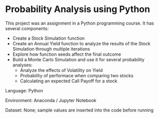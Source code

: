 # Probability Analysis using Python

This project was an assignment in a Python programming course. It has several components:

- Create a Stock Simulation function
- Create an Annual Yield function to analyze the results of the Stock Simulation through multiple iterations
- Explore how function seeds affect the final outcome
- Build a Monte Carlo Simulation and use it for several probability analyses:
    - Analyze the effects of Volatility on Yield
    - Probability of performace when comparing two stocks
    - Calculating an expected Call Payoff for a stock

Language: Python

Environment: Anaconda / Jupyter Notebook

Dataset: None; sample values are inserted into the code before running
